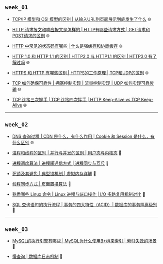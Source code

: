 ## `week_01`
- [TCP/IP 模型和 OSI 模型的区别 | 从输入URL到页面展示到底发生了什么](https://github.com/cherry77-cloud/Rookie2025-04/blob/main/week_01/day_01.md) 🌐

- [HTTP 请求报文和响应报文是怎样的 | HTTP有哪些请求方式 | GET请求和POST请求的区别](https://github.com/cherry77-cloud/Rookie2025-04/blob/main/week_01/day_02.md) 🌐

- [HTTP 中常见的状态码有哪些 | 什么是强缓存和协商缓存](https://github.com/cherry77-cloud/Rookie2025-04/blob/main/week_01/day_03.md) 🌐

- [HTTP 1.0 和 HTTP 1.1 的区别 | HTTP2.0 与 HTTP1.1 的区别 | HTTP3.0 有了解过吗](https://github.com/cherry77-cloud/Rookie2025-04/blob/main/week_01/day_04.md) 🌐

- [HTTPS 和 HTTP 有哪些区别 | HTTPS的工作原理 | TCP和UDP的区别](https://github.com/cherry77-cloud/Rookie2025-04/blob/main/week_01/day_05.md) 🌐

- [TCP 如何确保可靠性 | 拥塞控制实现 | 流量控制实现 | UDP 如何实现可靠传输](https://github.com/cherry77-cloud/Rookie2025-04/blob/main/week_01/day_06.md) 🌐
  
- [TCP 连接三次握手 | TCP 连接四次挥手 | HTTP Keep-Alive vs TCP Keep-Alive](https://github.com/cherry77-cloud/Rookie2025-04/blob/main/week_01/day_07.md) 🌐


---


## `week_02`
- [DNS 查询过程 | CDN 是什么，有什么作用 | Cookie 和 Session 是什么，有什么区别](https://github.com/cherry77-cloud/Rookie2025-04/blob/main/week_02/day_08.md) 🌐
  
- [进程和线程的区别 | 并行与并发的区别 | 用户态与内核态](https://github.com/cherry77-cloud/Rookie2025-04/blob/main/week_02/day_09.md) 🐧
  
- [进程调度算法 | 进程间通信方式 | 进程同步与互斥](https://github.com/cherry77-cloud/Rookie2025-04/blob/main/week_02/day_10.md) 🐧
  
- [死锁及其避免 | 典型锁机制 | 虚拟内存详解](https://github.com/cherry77-cloud/Rookie2025-04/blob/main/week_02/day_11.md) 🐧
  
- [线程同步方式 | 页面置换算法](https://github.com/cherry77-cloud/Rookie2025-04/blob/main/week_02/day_12.md) 🐧
  
- [熟悉哪些 Linux 命令 | Linux 进程与端口操作 | I/O 多路复用机制对比](https://github.com/cherry77-cloud/Rookie2025-04/blob/main/week_02/day_13.md) 🐧
  
- [SQL 查询语句的执行流程 | 事务的四大特性（ACID）| 数据库的事务隔离级别](https://github.com/cherry77-cloud/Rookie2025-04/blob/main/week_02/day_14.md) 💾

---

## `week_03`
- [MySQL的执行引擎有哪些 | MySQL为什么使用B+树来索引 | 索引失效的场景](https://github.com/cherry77-cloud/Rookie2025-04/blob/main/week_03/day_15.md) 💾

- [慢查询 | 数据库日志机制](https://github.com/cherry77-cloud/Rookie2025-04/blob/main/week_03/day_16.md) 💾
